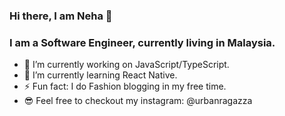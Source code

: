 ### Hi there, I am Neha 👋
### I am a Software Engineer, currently living in Malaysia.

- 🔭 I’m currently working on JavaScript/TypeScript.
- 🌱 I’m currently learning React Native.
- ⚡ Fun fact: I do Fashion blogging in my free time.
- 😎 Feel free to checkout my instagram: @urbanragazza





<!--
**Nbh123/Nbh123** is a ✨ _special_ ✨ repository because its `README.md` (this file) appears on your GitHub profile.

Here are some ideas to get you started:

- 🔭 I’m currently working on ...
- 🌱 I’m currently learning ...
- 👯 I’m looking to collaborate on ...
- 🤔 I’m looking for help with ...
- 💬 Ask me about ...
- 📫 How to reach me: ...
- 😄 Pronouns: ...
- ⚡ Fun fact: ...
- ![](https://img.shields.io/badge/<WORD_ON_LEFT>-<WORD_ON_RIGHT>-informational?style=flat&logo=<LOGO_NAME>&logoColor=white&color=2bbc8a)
-->
